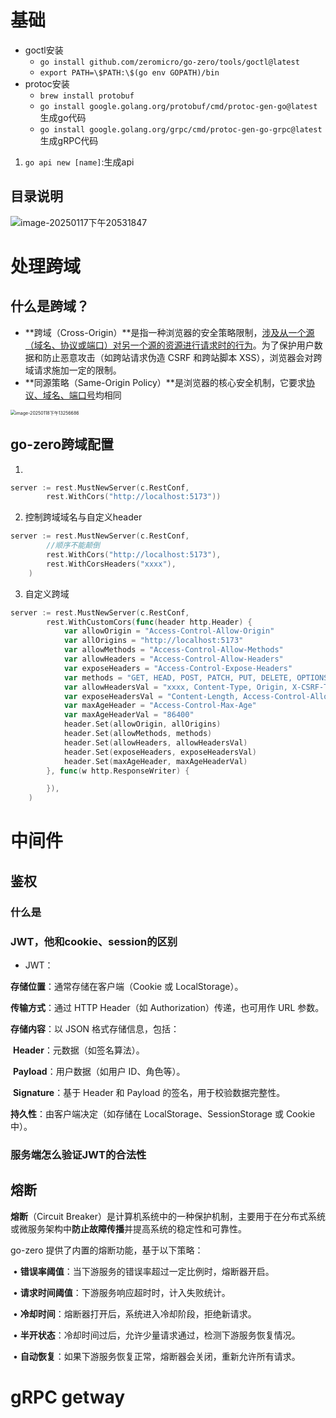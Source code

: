 

# 基础

- goctl安装
  - `go install github.com/zeromicro/go-zero/tools/goctl@latest`
  - `export PATH=\$PATH:\$(go env GOPATH)/bin`
- protoc安装
  - `brew install protobuf`
  - `go install google.golang.org/protobuf/cmd/protoc-gen-go@latest` 生成go代码
  - `go install google.golang.org/grpc/cmd/protoc-gen-go-grpc@latest` 生成gRPC代码



1. `go api new [name]`:生成api





## 目录说明

![image-20250117下午20531847](https://typora-dusong.oss-cn-chengdu.aliyuncs.com/image-20250117%E4%B8%8B%E5%8D%8820531847.png)



# 处理跨域

## 什么是跨域？

- **跨域（Cross-Origin）**是指一种浏览器的安全策略限制，<u>涉及从一个源（域名、协议或端口）对另一个源的资源进行请求时的行为</u>。为了保护用户数据和防止恶意攻击（如跨站请求伪造 CSRF 和跨站脚本 XSS），浏览器会对跨域请求施加一定的限制。
- **同源策略（Same-Origin Policy）**是浏览器的核心安全机制，它要求<u>协议、域名、端口号</u>均相同

<img src="https://typora-dusong.oss-cn-chengdu.aliyuncs.com/image-20250118%E4%B8%8B%E5%8D%8813256686.png" alt="image-20250118下午13256686" style="zoom:50%;" />

## go-zero跨域配置

1. 

```go
server := rest.MustNewServer(c.RestConf,
		rest.WithCors("http://localhost:5173"))
```

2. 控制跨域域名与自定义header

```go
server := rest.MustNewServer(c.RestConf,
        //顺序不能颠倒
		rest.WithCors("http://localhost:5173"),
		rest.WithCorsHeaders("xxxx"),
	)
```

3. 自定义跨域

```go
server := rest.MustNewServer(c.RestConf,
		rest.WithCustomCors(func(header http.Header) {
			var allowOrigin = "Access-Control-Allow-Origin"
			var allOrigins = "http://localhost:5173"
			var allowMethods = "Access-Control-Allow-Methods"
			var allowHeaders = "Access-Control-Allow-Headers"
			var exposeHeaders = "Access-Control-Expose-Headers"
			var methods = "GET, HEAD, POST, PATCH, PUT, DELETE, OPTIONS"
			var allowHeadersVal = "xxxx, Content-Type, Origin, X-CSRF-Token, Authorization, AccessToken, Token, Range"
			var exposeHeadersVal = "Content-Length, Access-Control-Allow-Origin, Access-Control-Allow-Headers"
			var maxAgeHeader = "Access-Control-Max-Age"
			var maxAgeHeaderVal = "86400"
			header.Set(allowOrigin, allOrigins)
			header.Set(allowMethods, methods)
			header.Set(allowHeaders, allowHeadersVal)
			header.Set(exposeHeaders, exposeHeadersVal)
			header.Set(maxAgeHeader, maxAgeHeaderVal)
		}, func(w http.ResponseWriter) {

		}),
	)
```



# 中间件

## 鉴权

### 什么是

### JWT，他和cookie、session的区别

- JWT：

**存储位置**：通常存储在客户端（Cookie 或 LocalStorage）。

**传输方式**：通过 HTTP Header（如 Authorization）传递，也可用作 URL 参数。

**存储内容**：以 JSON 格式存储信息，包括：

​	**Header**：元数据（如签名算法）。

​	**Payload**：用户数据（如用户 ID、角色等）。

​	**Signature**：基于 Header 和 Payload 的签名，用于校验数据完整性。

**持久性**：由客户端决定（如存储在 LocalStorage、SessionStorage 或 Cookie 中）。

### 服务端怎么验证JWT的合法性

## 熔断

**熔断**（Circuit Breaker）是计算机系统中的一种保护机制，主要用于在分布式系统或微服务架构中**防止故障传播**并提高系统的稳定性和可靠性。

go-zero 提供了内置的熔断功能，基于以下策略：

​	• **错误率阈值**：当下游服务的错误率超过一定比例时，熔断器开启。

​	• **请求时间阈值**：下游服务响应超时时，计入失败统计。

​	• **冷却时间**：熔断器打开后，系统进入冷却阶段，拒绝新请求。

​	• **半开状态**：冷却时间过后，允许少量请求通过，检测下游服务恢复情况。

​	• **自动恢复**：如果下游服务恢复正常，熔断器会关闭，重新允许所有请求。





# gRPC getway









